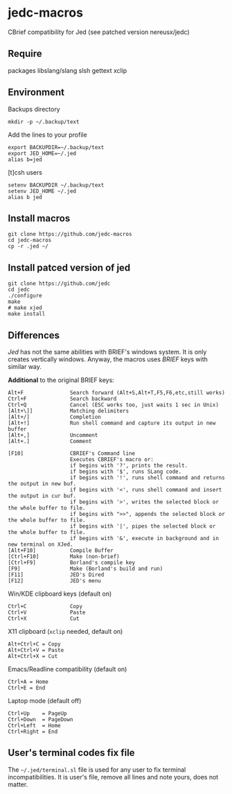 # jedc-macros

CBrief compatibility for Jed (see patched version nereusx/jedc)

## Require
packages libslang/slang slsh gettext xclip

## Environment

Backups directory
```
mkdir -p ~/.backup/text
```

Add the lines to your profile
```
export BACKUPDIR=~/.backup/text
export JED_HOME=~/.jed
alias b=jed
```

[t]csh users
```
setenv BACKUPDIR ~/.backup/text
setenv JED_HOME ~/.jed
alias b jed
```

## Install macros
```
git clone https://github.com/jedc-macros
cd jedc-macros
cp -r .jed ~/
```

## Install patced version of jed
```
git clone https://github.com/jedc
cd jedc
./configure
make
# make xjed
make install
```

## Differences

*Jed* has not the same abilities with BRIEF's windows system.
It is only creates vertically windows. Anyway, the macros uses
*BRIEF* keys with similar way.

**Additional** to the original BRIEF keys:
```
Alt+F               Search forward (Alt+S,Alt+T,F5,F6,etc,still works)
Ctrl+F              Search backward
Ctrl+Q              Cancel (ESC works too, just waits 1 sec in Unix)
[Alt+\]]            Matching delimiters
[Alt+/]             Completion
[Alt+!]             Run shell command and capture its output in new buffer
[Alt+,]             Uncomment
[Alt+.]             Comment
```

``` Additional function keys
[F10]               CBRIEF's Command line
                    Executes CBRIEF's macro or: 
                    if begins with '?', prints the result.
                    if begins with '$', runs SLang code.
                    if begins with '!', runs shell command and returns the output in new buf.
                    if begins with '<', runs shell command and insert the output in cur buf.
                    if begins with '>', writes the selected block or the whole buffer to file.
                    if begins with ">>", appends the selected block or the whole buffer to file.
                    if begins with '|', pipes the selected block or the whole buffer to file.
                    if begins with '&', execute in background and in new terminal on XJed.                             
[Alt+F10]           Compile Buffer
[Ctrl+F10]          Make (non-brief)
[Ctrl+F9]           Borland's compile key
[F9]                Make (Borland's build and run)
[F11]               JED's Dired
[F12]               JED's menu
```

Win/KDE clipboard keys (default on)
```
Ctrl+C              Copy
Ctrl+V              Paste
Ctrl+X              Cut
```

X11 clipboard (`xclip` needed, default on)
```
Alt+Ctrl+C = Copy
Alt+Ctrl+V = Paste
Alt+Ctrl+X = Cut
```

Emacs/Readline compatibility (default on)
```
Ctrl+A = Home
Ctrl+E = End
```

Laptop mode (default off)
```
Ctrl+Up    = PageUp
Ctrl+Down  = PageDown
Ctrl+Left  = Home
Ctrl+Right = End
```

## User's terminal codes fix file

The `~/.jed/terminal.sl` file is used for any user to fix terminal incompatibilities.
It is user's file, remove all lines and note yours, does not matter.

